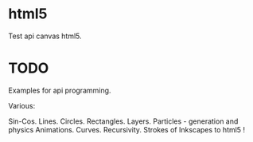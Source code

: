 html5
=====

Test api canvas html5.

TODO
====

Examples for api programming.

Various:

Sin-Cos.
Lines.
Circles.
Rectangles.
Layers.
Particles - generation and physics
Animations.
Curves.
Recursivity.
Strokes of Inkscapes to html5 !

